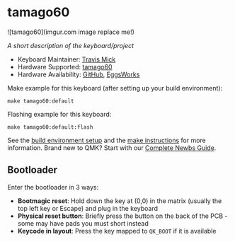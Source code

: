 # tamago60

![tamago60](imgur.com image replace me!)

*A short description of the keyboard/project*

* Keyboard Maintainer: [Travis Mick](https://github.com/tmick0)
* Hardware Supported: [tamago60](https://github.com/eggsworks/tamago60)
* Hardware Availability: [GitHub](https://github.com/eggsworks/tamago60), [EggsWorks](https://eggs.works)

Make example for this keyboard (after setting up your build environment):

    make tamago60:default

Flashing example for this keyboard:

    make tamago60:default:flash

See the [build environment setup](https://docs.qmk.fm/#/getting_started_build_tools) and the [make instructions](https://docs.qmk.fm/#/getting_started_make_guide) for more information. Brand new to QMK? Start with our [Complete Newbs Guide](https://docs.qmk.fm/#/newbs).

## Bootloader

Enter the bootloader in 3 ways:

* **Bootmagic reset**: Hold down the key at (0,0) in the matrix (usually the top left key or Escape) and plug in the keyboard
* **Physical reset button**: Briefly press the button on the back of the PCB - some may have pads you must short instead
* **Keycode in layout**: Press the key mapped to `QK_BOOT` if it is available
